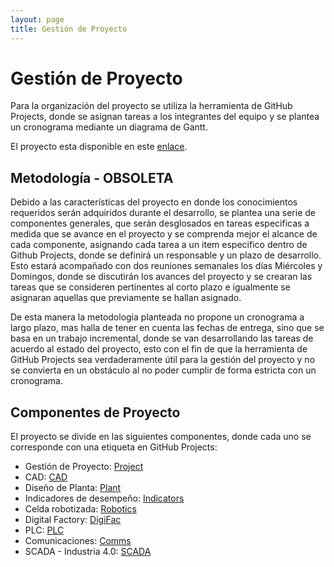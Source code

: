 ```yaml
---
layout: page
title: Gestión de Proyecto 
---
```


# Gestión de Proyecto

Para la organización del proyecto se utiliza la herramienta de GitHub Projects, donde se asignan tareas a los integrantes del equipo y se plantea un cronograma mediante un diagrama de Gantt.

El proyecto esta disponible en este [enlace](https://github.com/orgs/APM-Kullu/projects/1).

## Metodología - OBSOLETA

Debido a las características del proyecto en donde los conocimientos requeridos serán adquiridos durante el desarrollo, se plantea una serie de componentes generales, que serán desglosados en tareas especificas a medida que se avance en el proyecto y se comprenda mejor el alcance de cada componente, asignando cada tarea a un item especifico dentro de Github Projects, donde se definirá un responsable y un plazo de desarrollo. Esto estará acompañado con dos reuniones semanales los días Miércoles y Domingos, donde se discutirán los avances del proyecto y se crearan las tareas que se consideren pertinentes al corto plazo e igualmente se asignaran aquellas que previamente se hallan asignado.

De esta manera la metodología planteada no propone un cronograma a largo plazo, mas halla de tener en cuenta las fechas de entrega, sino que se basa en un trabajo incremental, donde se van desarrollando las tareas de acuerdo al estado del proyecto, esto con el fin de que la herramienta de GitHub Projects sea verdaderamente útil para la gestión del proyecto y no se convierta en un obstáculo al no poder cumplir de forma estricta con un cronograma.


## Componentes de Proyecto

El proyecto se divide en las siguientes componentes, donde cada uno se corresponde  con una etiqueta en GitHub Projects:

- Gestión de Proyecto: [Project](https://github.com/APM-Kullu/Project/labels/Project)
- CAD: [CAD](https://github.com/APM-Kullu/Project/labels/CAD)
- Diseño de Planta: [Plant](https://github.com/APM-Kullu/Project/labels/Plant)
- Indicadores de desempeño: [Indicators](https://github.com/APM-Kullu/Project/labels/Indicators)
- Celda robotizada: [Robotics](https://github.com/APM-Kullu/Project/labels/Robotics)
- Digital Factory: [DigiFac](https://github.com/APM-Kullu/Project/labels/DigiFac)
- PLC: [PLC](https://github.com/APM-Kullu/Project/labels/PLC)
- Comunicaciones: [Comms](https://github.com/APM-Kullu/Project/labels/Comms)
- SCADA - Industria 4.0: [SCADA](https://github.com/APM-Kullu/Project/labels/SCADA)